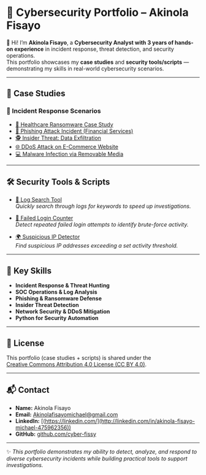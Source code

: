 # 🔐 Cybersecurity Portfolio – Akinola Fisayo  

👋 Hi! I’m **Akinola Fisayo**, a **Cybersecurity Analyst with 3 years of hands-on experience** in incident response, threat detection, and security operations.  
This portfolio showcases my **case studies** and **security tools/scripts** — demonstrating my skills in real-world cybersecurity scenarios.  

---

## 📂 Case Studies  

### 📝 Incident Response Scenarios  
- [🏥 Healthcare Ransomware Case Study](CaseStudies/healthcare-ransomware-incident.md)  
- [🎣 Phishing Attack Incident (Financial Services)](CaseStudies/financial-phishing-incident.md)  
- [🕵️ Insider Threat: Data Exfiltration](CaseStudies/insider-threat-data-exfiltration.md)  
- [🌐 DDoS Attack on E-Commerce Website](CaseStudies/ddos-attack-ecommerce.md)  
- [💻 Malware Infection via Removable Media](CaseStudies/malware-removable-media.md)  

---

## 🛠️ Security Tools & Scripts  

- [🔎 Log Search Tool](Scripts/log_search_tool.py)  
   *Quickly search through logs for keywords to speed up investigations.*  

- [🚨 Failed Login Counter](Scripts/failed_login_counter.py)  
   *Detect repeated failed login attempts to identify brute-force activity.*  

- [🌍 Suspicious IP Detector](Scripts/suspicious_ip_detector.py)  
   *Find suspicious IP addresses exceeding a set activity threshold.*  

---

## 🎯 Key Skills  

- **Incident Response & Threat Hunting**  
- **SOC Operations & Log Analysis**  
- **Phishing & Ransomware Defense**  
- **Insider Threat Detection**  
- **Network Security & DDoS Mitigation**  
- **Python for Security Automation**  

---

## 📜 License  

This portfolio (case studies + scripts) is shared under the  
[Creative Commons Attribution 4.0 License (CC BY 4.0)](LICENSE).  

---

## 📬 Contact  

- **Name:** Akinola Fisayo  
- **Email:** Akinolafisayomichael@gmail.com  
- **LinkedIn:** [(https://linkedin.com/](http://linkedin.com/in/akinola-fisayo-michael-475962356))  
- **GitHub:** [github.com/cyber-fissy](https://github.com/cyber-fissy)  

---

✨ *This portfolio demonstrates my ability to detect, analyze, and respond to diverse cybersecurity incidents while building practical tools to support investigations.*  

